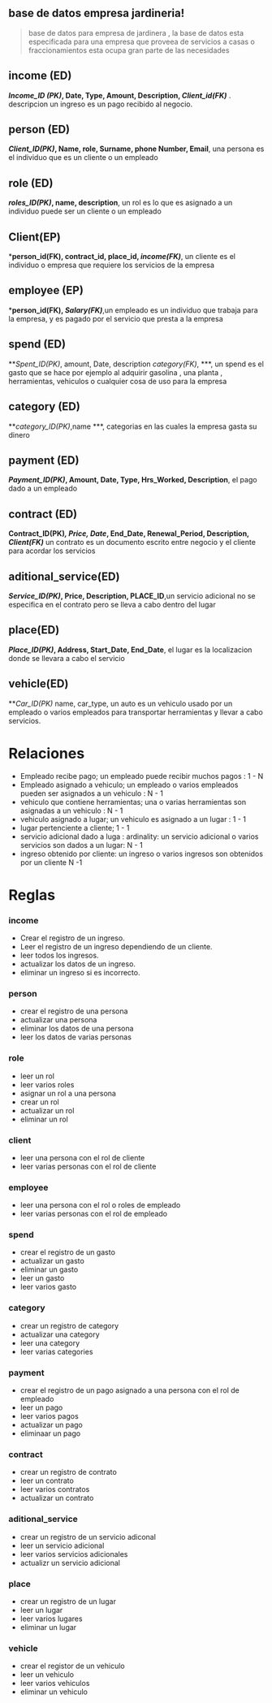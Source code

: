 ## base de datos empresa jardineria!
>  base de datos para empresa de jardinera , la base de datos esta especificada para una empresa que proveea de servicios a  casas o fraccionamientos esta ocupa gran parte de las necesidades 
## income (ED)
***Income_ID (PK)*, Date, Type, Amount, Description, *Client_id(FK)*** . descripcion un ingreso es un pago recibido al negocio.

## person (ED)
***Client_ID(PK)*, Name, role, Surname, phone Number, Email**, una persona es el individuo que es un cliente o  un empleado

## role (ED)
***roles_ID(PK)*, name, description**, un rol es lo que es asignado a un individuo puede ser un cliente o un empleado

## Client(EP)
***person_id(FK), contract_id,  place_id,  *income(FK)***, un cliente es el individuo o empresa que requiere los servicios de la empresa 

## employee (EP)
***person_id(FK),  *Salary(FK)***,un empleado es un individuo que trabaja para la empresa, y es pagado por el servicio que presta a la empresa 

##  spend (ED)
 ***Spent_ID(PK)*, amount, Date, description *category(FK)*, ***, un spend  es el gasto que se hace por ejemplo al adquirir gasolina , una planta , herramientas, vehiculos o cualquier cosa de uso para la empresa

## category (ED) 
 ***category_ID(PK)*,name ***, categorias en las cuales la empresa gasta su dinero

## payment (ED)
***Payment_ID(PK)*, Amount, Date, Type, Hrs_Worked, Description**, el pago dado a un empleado
## contract (ED)
**Contract_ID(PK)*, Price, Date*, End_Date, Renewal_Period, Description, *Client(FK)***   un contrato es un documento escrito entre negocio y el cliente para acordar los servicios
## aditional_service(ED)
***Service_ID(PK)*, Price, Description, PLACE_ID**,un servicio adicional no se especifica en el contrato pero se lleva a cabo dentro del lugar




## place(ED)
***Place_ID(PK)*, Address, Start_Date, End_Date**, el lugar es la localizacion donde se llevara a cabo el servicio


## vehicle(ED)
***Car_ID(PK)* name,  car_type, un auto es un vehiculo usado por un empleado o varios empleados para transportar herramientas y llevar a cabo servicios.


# Relaciones
* Empleado recibe pago; un empleado puede recibir muchos pagos :  1 - N
 * Empleado asignado a vehiculo; un empleado o varios empleados pueden ser asignados a un vehiculo :  N - 1
 * vehiculo que  contiene herramientas; una o varias herramientas son asignadas a un vehiculo : N - 1
  * vehiculo asignado a lugar; un vehiculo es asignado a un lugar : 1 - 1
  * lugar pertenciente a cliente;   1  - 1  
  * servicio adicional dado a luga : ardinality: un servicio adicional o varios servicios son dados a un lugar: N - 1
  * ingreso obtenido por cliente: un ingreso o varios ingresos son obtenidos por un cliente N -1 

# Reglas

### income 
- Crear el registro de un ingreso.
- Leer el registro de un ingreso dependiendo de un cliente.
- leer todos los ingresos.
- actualizar los datos de un ingreso.
- eliminar un ingreso si es incorrecto.

### person 
- crear el registro de una persona
- actualizar una persona
- eliminar los datos de una persona
- leer los datos de varias personas

### role 
- leer un rol
- leer varios roles
- asignar un rol a una persona
- crear un rol
- actualizar un rol
- eliminar un rol

### client  
- leer una persona con el rol de cliente
- leer varias personas con el rol de cliente

### employee
- leer una persona con el rol o roles de empleado
- leer varias personas con el rol de empleado

### spend
- crear el  registro de un gasto
- actualizar un gasto
- eliminar un gasto
-  leer un gasto
- leer varios gasto

### category

- crear un registro de category
- actualizar una category
- leer una category
- leer varias categories

### payment

- crear el registro de un pago asignado a una persona con el rol de empleado
- leer un pago
- leer varios pagos
- actualizar un pago
- eliminaar un pago

### contract 

- crear un registro de contrato
- leer un contrato
- leer varios contratos
- actualizar un contrato

### aditional_service

- crear un registro de  un servicio adiconal
- leer un servicio adicional
- leer varios servicios adicionales
- actualizr un servicio adicional

### place

- crear un registro de un lugar
- leer un lugar
- leer varios lugares
- eliminar un lugar

###  vehicle

- crear  el registor de un vehiculo 
-  leer un vehiculo
- leer varios vehiculos
- eliminar un vehiculo
